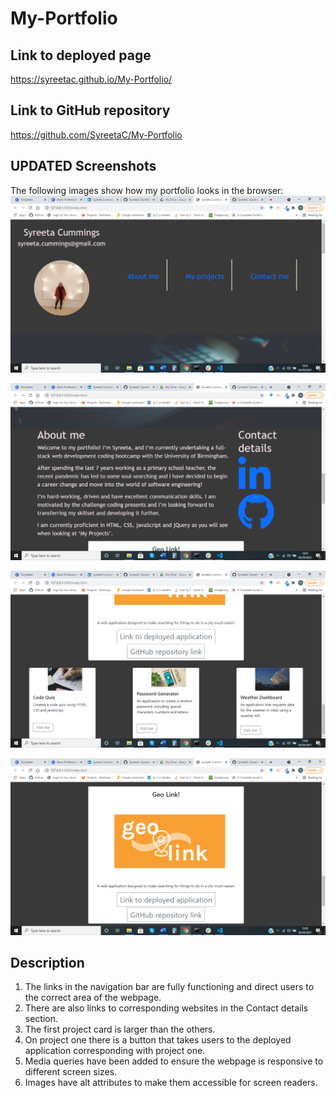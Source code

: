 # My-Portfolio

## Link to deployed page

https://syreetac.github.io/My-Portfolio/

## Link to GitHub repository

https://github.com/SyreetaC/My-Portfolio

## UPDATED Screenshots

The following images show how my portfolio looks in the browser:
![Screenshot-MyPortfolio](<.\assets/images/Screenshot%20(26).png>)

![Screenshot-MyPortfolio](<.\assets/images/Screenshot%20(27).png>)

![Screenshot-MyPortfolio](<.\assets/images/Screenshot%20(28).png>)

![Screenshot-MyPortfolio](<.\assets/images/Screenshot%20(29).png>)

## Description

1. The links in the navigation bar are fully functioning and direct users to the correct area of the webpage.
2. There are also links to corresponding websites in the Contact details section.
3. The first project card is larger than the others.
4. On project one there is a button that takes users to the deployed application corresponding with project one.
5. Media queries have been added to ensure the webpage is responsive to different screen sizes.
6. Images have alt attributes to make them accessible for screen readers.

